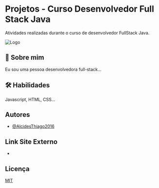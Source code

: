 
# Projetos - Curso Desenvolvedor Full Stack Java

Atividades realizadas durante o curso de desenvolvedor FullStack Java.

![Logo](https://encrypted-tbn0.gstatic.com/images?q=tbn:ANd9GcQtIrUG4dtvXimo7LtUaVwl6g3qEPNCgjS6zw&s)


## 🚀 Sobre mim
Eu sou uma pessoa desenvolvedora full-stack...


## 🛠 Habilidades
Javascript, HTML, CSS...


## Autores

- [@AlcidesThiago2016](https://github.com/AlcidesThiago2016)

## Link Site Externo

- 

## Licença

[MIT](https://choosealicense.com/licenses/mit/)